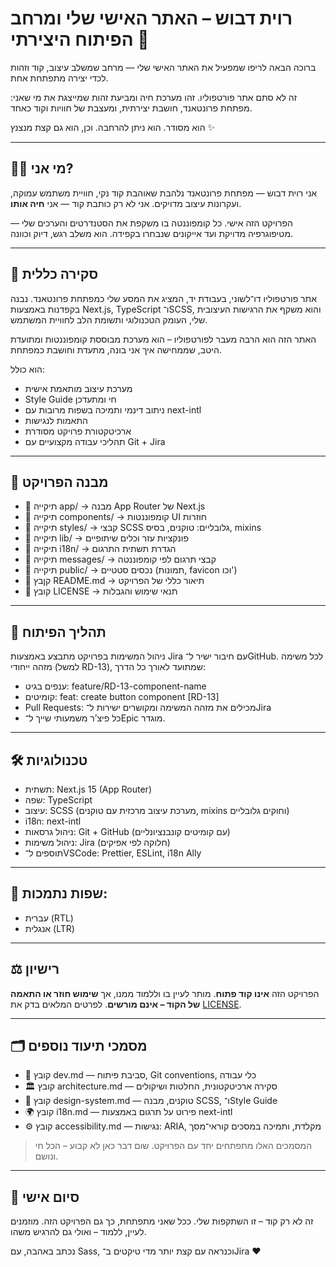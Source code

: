 
# רוית דבוש – האתר האישי שלי ומרחב הפיתוח היצירתי 🌸

ברוכה הבאה לריפו שמפעיל את האתר האישי שלי — מרחב שמשלב עיצוב, קוד וזהות לכדי יצירה מתפתחת אחת.

זה לא סתם אתר פורטפוליו.
זהו מערכת חיה ומביעת זהות שמייצגת את מי שאני:
מפתחת פרונטאנד, חושבת יצירתית, ומעצבת של חוויות וקוד כאחד.

הוא מסודר. הוא ניתן להרחבה. וכן, הוא גם קצת מנצנץ ✨

---

## 👩‍💻 מי אני?

אני רוית דבוש — מפתחת פרונטאנד נלהבת שאוהבת קוד נקי, חוויית משתמש עמוקה, ועקרונות עיצוב מדויקים.
אני לא רק כותבת קוד — אני **חיה אותו**.

הפרויקט הזה אישי. כל קומפוננטה בו משקפת את הסטנדרטים והערכים שלי — מטיפוגרפיה מדויקת ועד אייקונים שנבחרו בקפידה.
הוא משלב רגש, דיוק וכוונה.

---

## 📁 סקירה כללית

אתר פורטפוליו דו־לשוני, בעבודת יד, המציג את המסע שלי כמפתחת פרונטאנד.
נבנה בקפדנות באמצעות Next.js, TypeScript ו־SCSS, והוא משקף את הרגישות העיצובית שלי, העומק הטכנולוגי ותשומת הלב לחוויית המשתמש.

האתר הזה הוא הרבה מעבר לפורטפוליו – הוא מערכת מבוססת קומפוננטות ומתועדת היטב, שממחישה איך אני בונה, מתעדת וחושבת כמפתחת.

הוא כולל:
- מערכת עיצוב מותאמת אישית
- Style Guide חי ומתעדכן
- ניתוב דינמי ותמיכה בשפות מרובות עם next-intl
- התאמות לנגישות
- ארכיטקטורת פרויקט מסודרת
- תהליכי עבודה מקצועיים עם Git + Jira

---

## 🧱 מבנה הפרויקט

- 📁 תיקייה app/                 → מבנה App Router של Next.js
- 📁 תיקייה components/          → קומפוננטות UI חוזרות
- 📁 תיקייה styles/              → קבצי SCSS גלובליים: טוקנים, בסיס, mixins
- 📁 תיקייה lib/                 → פונקציות עזר וכלים שיתופיים
- 📁 תיקייה i18n/                → הגדרת תשתית התרגום
- 📁 תיקייה messages/            → קבצי תרגום לפי קומפוננטה
- 📁 תיקייה public/              → נכסים סטטיים (תמונות, favicon וכו')
- 📄 קןבץ README.md              → תיאור כללי של הפרויקט
- 📄 קובץ LICENSE                → תנאי שימוש והגבלות

---

## 🔄 תהליך הפיתוח
ניהול המשימות בפרויקט מתבצע באמצעות Jira עם חיבור ישיר ל־GitHub.
לכל משימה מזהה ייחודי (למשל RD-13), שמתועד לאורך כל הדרך:
- ענפים בגיט: feature/RD-13-component-name
- קומיטים: feat: create button component [RD-13]
- Pull Requests: מכילים את מזהה המשימה ומקושרים ישירות ל־Jira
- כל פיצ’ר משמעותי שייך ל־Epic מוגדר.

---

## 🛠 טכנולוגיות
- תשתית: Next.js 15 (App Router)
- שפה: TypeScript
- עיצוב: SCSS (מערכת עיצוב מרכזית עם טוקנים, mixins וחוקים גלובליים)
- i18n: next-intl
- ניהול גרסאות: Git + GitHub (עם קומיטים קונבנציונליים)
- ניהול משימות: Jira (חלוקה לפי אפיקים)
- תוספים ל־VSCode: Prettier, ESLint, i18n Ally

---

## 💬 שפות נתמכות:

- עברית (RTL)
- אנגלית (LTR)

---

## ⚖️ רישיון
הפרויקט הזה **אינו קוד פתוח**.
מותר לעיין בו וללמוד ממנו, אך **שימוש חוזר או התאמה של הקוד – אינם מורשים**.
לפרטים המלאים בדק את [LICENSE](./LICENSE).

---

## 🗂️ מסמכי תיעוד נוספים
- 📘 קובץ dev.md — סביבת פיתוח, Git conventions, כלי עבודה
- 🏛 קובץ architecture.md — סקירה ארכיטקטונית, החלטות ושיקולים
- 🎨 קובץ design-system.md — טוקנים, מבנה SCSS, ו־Style Guide
- 🌍 קובץ i18n.md — פירוט על תרגום באמצעות next-intl
- ⚙️ קובץ accessibility.md — נגישות: ARIA, מקלדת, ותמיכה במסכים קוראי־מסך

> המסמכים האלו מתפתחים יחד עם הפרויקט. שום דבר כאן לא קבוע – הכל חי ונושם.

---

## 🤍 סיום אישי

זה לא רק קוד – זו השתקפות שלי.
ככל שאני מתפתחת, כך גם הפרויקט הזה.
מוזמנים לעיין, ללמוד – ואולי גם להרגיש משהו.

נכתב באהבה, עם Sass, וכנראה עם קצת יותר מדי טיקטים ב־Jira ❤️